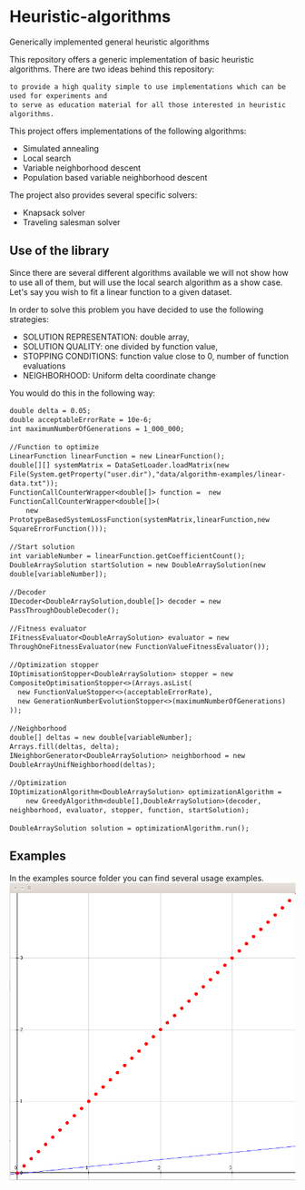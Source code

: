 # Heuristic-algorithms
Generically implemented general heuristic algorithms

This repository offers a generic implementation of basic heuristic algorithms. There are two ideas behind this repository:

    to provide a high quality simple to use implementations which can be used for experiments and
    to serve as education material for all those interested in heuristic algorithms.

This project offers implementations of the following algorithms:
* Simulated annealing
* Local search
* Variable neighborhood descent
* Population based variable neighborhood descent

The project also provides several specific solvers:
* Knapsack solver
* Traveling salesman solver

## Use of the library
Since there are several different algorithms available we will not show how to use all of them, but will use the local search algorithm as a show case.
Let's say you wish to fit a linear function to a given dataset. 

In order to solve this problem you have decided to use the following strategies:
* SOLUTION REPRESENTATION: double array,
* SOLUTION QUALITY: one divided by function value,
* STOPPING CONDITIONS: function value close to 0, number of function evaluations
* NEIGHBORHOOD: Uniform delta coordinate change

You would do this in the following way:
```
double delta = 0.05;
double acceptableErrorRate = 10e-6;
int maximumNumberOfGenerations = 1_000_000;

//Function to optimize
LinearFunction linearFunction = new LinearFunction();
double[][] systemMatrix = DataSetLoader.loadMatrix(new File(System.getProperty("user.dir"),"data/algorithm-examples/linear-data.txt"));
FunctionCallCounterWrapper<double[]> function =  new FunctionCallCounterWrapper<double[]>(
    new PrototypeBasedSystemLossFunction(systemMatrix,linearFunction,new SquareErrorFunction()));		

//Start solution
int variableNumber = linearFunction.getCoefficientCount();
DoubleArraySolution startSolution = new DoubleArraySolution(new double[variableNumber]);

//Decoder
IDecoder<DoubleArraySolution,double[]> decoder = new PassThroughDoubleDecoder();

//Fitness evaluator
IFitnessEvaluator<DoubleArraySolution> evaluator = new ThroughOneFitnessEvaluator(new FunctionValueFitnessEvaluator());

//Optimization stopper
IOptimisationStopper<DoubleArraySolution> stopper = new CompositeOptimisationStopper<>(Arrays.asList(
  new FunctionValueStopper<>(acceptableErrorRate),
  new GenerationNumberEvolutionStopper<>(maximumNumberOfGenerations)
));

//Neighborhood
double[] deltas = new double[variableNumber];
Arrays.fill(deltas, delta);
INeighborGenerator<DoubleArraySolution> neighborhood = new DoubleArrayUnifNeighborhood(deltas);

//Optimization
IOptimizationAlgorithm<DoubleArraySolution> optimizationAlgorithm = 
    new GreedyAlgorithm<double[],DoubleArraySolution>(decoder, neighborhood, evaluator, stopper, function, startSolution);

DoubleArraySolution solution = optimizationAlgorithm.run();
```

## Examples
In the examples source folder you can find several usage examples.
![Example 1](images/linear.gif)
